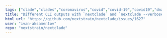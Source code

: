 ```yaml
---
tags: ["clade","clades","coronavirus","covid","covid-19","covid19","dna","help-wanted","influenza","ncov","neherlab","next-generation-sequencing","nextstrain","research","rna","sars-cov-2","science","sequences","sequencing","strain","tbug","virus"]
title: "Different CLI outputs with `nextclade` and `nextclade --verbose`"
html_url: "https://github.com/nextstrain/nextclade/issues/1627"
user: "ivan-aksamentov"
repo: "nextstrain/nextclade"
---
```


